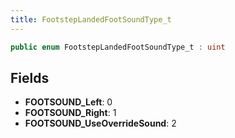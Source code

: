 ```yaml
---
title: FootstepLandedFootSoundType_t
---
```


```csharp
public enum FootstepLandedFootSoundType_t : uint
```

## Fields

- **FOOTSOUND_Left**: 0
- **FOOTSOUND_Right**: 1
- **FOOTSOUND_UseOverrideSound**: 2

